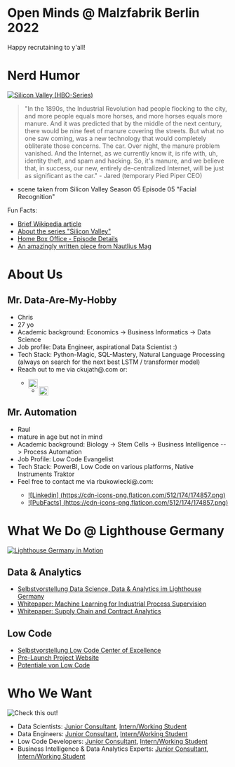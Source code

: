 # Open Minds @ Malzfabrik Berlin 2022
Happy recrutaining to y'all!

# Nerd Humor
[![Silicon Valley (HBO-Series)](blob:https://imgur.com/67af0415-0a45-4b43-a9a3-4d44f6c32bea)](https://www.youtube.com/watch?v=w61d-NBqafM)
> "In the 1890s, the Industrial Revolution had people flocking to the city, and more people equals more horses, and more horses equals more manure. And it was predicted that by the middle of the next century, there would be nine feet of manure covering the streets. But what no one saw coming, was a new technology that would completely obliterate those concerns. The car. Over night, the manure problem vanished. And the Internet, as we currently know it, is rife with, uh, identity theft, and spam and hacking. So, it's manure, and we believe that, in success, our new, entirely de-centralized Internet, will be just as significant as the car." - Jared (temporary Pied Piper CEO)
- scene taken from Silicon Valley Season 05 Episode 05 "Facial Recognition" 

Fun Facts: 
* [Brief Wikipedia article](https://en.wikipedia.org/wiki/Great_horse_manure_crisis_of_1894)
* [About the series "Silicon Valley"](https://www.imdb.com/title/tt2575988/)
* [Home Box Office - Episode Details](https://www.hbo.com/silicon-valley/season-5/5-facial-recognition)
* [An amazingly written piece from Nautlius Mag](https://nautil.us/did-cars-rescue-our-cities-from-horses-13130/)


# About Us

## Mr. Data-Are-My-Hobby
* Chris
* 27 yo
* Academic background: Economics -> Business Informatics -> Data Science
* Job profile: Data Engineer, aspirational Data Scientist :)
* Tech Stack: Python-Magic, SQL-Mastery, Natural Language Processing (always on search for the next best LSTM / transformer model)
* Reach out to me via ckujath@<big-four-large-letters>.com or: 
  * <a href="https://www.linkedin.com/in/christiankujath"><img align="left" src="https://raw.githubusercontent.com/gauravghongde/social-icons/master/SVG/Black/LinkedIN_black.svg" alt="LinkedIn" width="21px"/></a>
  * <a href="https://github.com/Wandergarten"><img align="left" src="https://raw.githubusercontent.com/gauravghongde/social-icons/master/SVG/Black/Github_black.svg" alt="LinkedIn" width="21px"/></a>


## Mr. Automation
* Raul
* mature in age but not in mind
* Academic background: Biology -> Stem Cells -> Business Intelligence --> Process Automation
* Job Profile: Low Code Evangelist
* Tech Stack: PowerBI, Low Code on various platforms, Native Instruments Traktor
* Feel free to contact me via rbukowiecki@<big-four-large-letters>.com: 
  * [![Linkedin] (https://cdn-icons-png.flaticon.com/512/174/174857.png)](https://wwww.linkedin.com/in/raul-bukowiecki)
  * [![PubFacts] (https://cdn-icons-png.flaticon.com/512/174/174857.png)](https://www.pubfacts.com/author/Raul%2BBukowiecki)
  
  
# What We Do @ Lighthouse Germany

[![Lighthouse Germany in Motion](blob:https://imgur.com/069107ec-ca0e-476d-ac47-5441872c0d67)](https://www.youtube.com/watch?v=jXx-cgqgFDc)

## Data & Analytics
* [Selbstvorstellung Data Science, Data & Analytics im Lighthouse Germany](https://home.kpmg/de/de/home/dienstleistungen/advisory/consulting/services/analytics-und-technology/data-science.html)
* [Whitepaper: Machine Learning for Industrial Process Supervision](https://home.kpmg/de/de/home/themen/2021/10/prozessueberwachung-mit-maschinellem-lernen.html)
* [Whitepaper: Supply Chain and Contract Analytics](https://home.kpmg/de/de/home/themen/2019/09/intelligentes-vertragsmanagement-der-zukunft.html)

## Low Code
* [Selbstvorstellung Low Code Center of Excellence](https://home.kpmg/de/de/home/dienstleistungen/advisory/consulting/services/analytics-und-technology/kpmg-low-code-center-of-excellence.html)
* [Pre-Launch Project Website](https://lowcodekpmg.com/)
* [Potentiale von Low Code](https://home.kpmg/ch/de/home/themen/2021/03/low-code.html)

# Who We Want
![Check this out!](https://i.imgur.com/zqKE7vO.png)

* Data Scientists: [Junior Consultant](https://topmatch.talentry.com/share/job/157281/646166/1659096146/3), [Intern/Working Student](https://jobs.kpmg.de/default/job/Berlin-Werkstudent-%28wmd%29-Data-Science-Data-Analytics-10785/571913501/)
* Data Engineers: [Junior Consultant](https://topmatch.talentry.com/share/job/157281/646166/1659096146/3), [Intern/Working Student](https://jobs.kpmg.de/default/job/Berlin-Werkstudent-%28wmd%29-IT-Strategie-IT-Architektur-10785/571916701/)
* Low Code Developers: [Junior Consultant](https://topmatch.talentry.com/app/talent/s/i6hzqiu168wh4ojdvmb7ge/jobs/219789/details), [Intern/Working Student](mailto:recruiting@kpmg.com)
* Business Intelligence & Data Analytics Experts: [Junior Consultant](https://topmatch.talentry.com/share/job/157282/646166/1659096176/3), [Intern/Working Student](https://jobs.kpmg.de/default/job/Berlin-Werkstudent-%28wmd%29-f%C3%BCr-Business-Intelligence-10785/571914101/)
